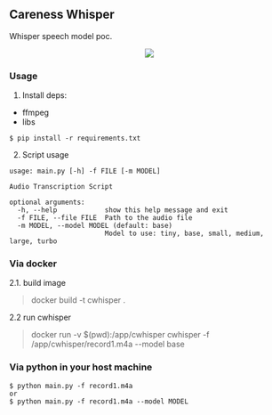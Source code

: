 Careness Whisper
---
Whisper speech model poc.

<p align="center">
 <img align="center" src="https://github.com/user-attachments/assets/6f478ecd-cb7e-43b6-a063-d49b645da5cf"/>
</p>


### Usage
1. Install deps:

- ffmpeg
- libs

```
$ pip install -r requirements.txt
```

2. Script usage
```
usage: main.py [-h] -f FILE [-m MODEL]

Audio Transcription Script

optional arguments:
  -h, --help            show this help message and exit
  -f FILE, --file FILE  Path to the audio file
  -m MODEL, --model MODEL (default: base)
                        Model to use: tiny, base, small, medium, large, turbo
```

### Via docker

2.1. build image
> docker build -t cwhisper .

2.2 run cwhisper
> docker run -v $(pwd):/app/cwhisper cwhisper -f /app/cwhisper/record1.m4a --model base 


### Via python in your host machine
```
$ python main.py -f record1.m4a
or
$ python main.py -f record1.m4a --model MODEL
```
